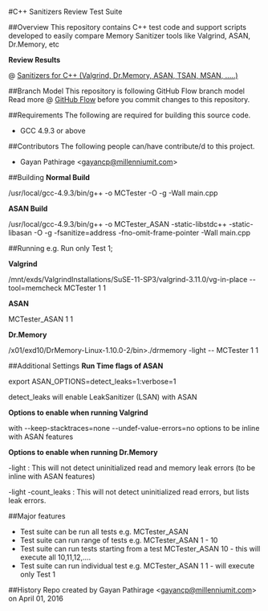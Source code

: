 #C++ Sanitizers Review Test Suite


##Overview
This repository contains C++ test code and support scripts developed to easily compare Memory Sanitizer tools like
Valgrind, ASAN, Dr.Memory, etc

**Review Results**

@ [Sanitizers for C++ (Valgrind, Dr.Memory, ASAN, TSAN, MSAN, .....)](https://confluence.millenniumit.com/pages/viewpage.action?pageId=30521524)



##Branch Model
This repository is following GitHub Flow branch model
Read more @ [GitHub Flow](https://guides.github.com/introduction/flow/) before you commit changes to this repository.



##Requirements
The following are required for building this source code.

* GCC 4.9.3 or above



##Contributors
The following people can/have contribute/d to this project.

* Gayan Pathirage \<<gayancp@millenniumit.com>\>


##Building
**Normal Build**


/usr/local/gcc-4.9.3/bin/g++ -o MCTester -O -g -Wall main.cpp

**ASAN Build**


/usr/local/gcc-4.9.3/bin/g++ -o MCTester_ASAN -static-libstdc++ -static-libasan -O -g -fsanitize=address -fno-omit-frame-pointer -Wall main.cpp

##Running
e.g. Run only Test 1;

**Valgrind**

/mnt/exds/ValgrindInstallations/SuSE-11-SP3/valgrind-3.11.0/vg-in-place --tool=memcheck  MCTester 1 1


**ASAN**

MCTester_ASAN 1 1

**Dr.Memory**

/x01/exd10/DrMemory-Linux-1.10.0-2/bin>./drmemory -light -- MCTester 1 1

##Additional Settings
**Run Time flags of ASAN**


export ASAN_OPTIONS=detect_leaks=1:verbose=1

detect_leaks will enable LeakSanitizer (LSAN) with ASAN

**Options to enable when running Valgrind**


with --keep-stacktraces=none --undef-value-errors=no options to be inline with ASAN features

**Options to enable when running Dr.Memory**


-light : This will not detect uninitialized read and memory leak errors (to be inline with ASAN features)

-light -count_leaks : This will not detect uninitialized read errors, but lists leak errors.

##Major features
* Test suite can be run all tests e.g. MCTester_ASAN <No-Args>
* Test suite can run range of tests e.g. MCTester_ASAN 1 - 10
* Test suite can run tests starting from a test MCTester_ASAN 10 - this will execute all 10,11,12,....
* Test suite can run individual test e.g. MCTester_ASAN 1 1 - will execute only Test 1


##History
Repo created by Gayan Pathirage \<<gayancp@millenniumit.com>\> on April 01, 2016